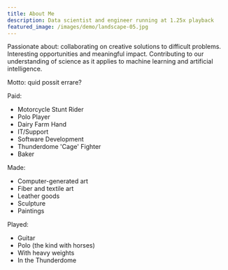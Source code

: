 ```yaml
---
title: About Me
description: Data scientist and engineer running at 1.25x playback
featured_image: /images/demo/landscape-05.jpg
---
```


Passionate about: collaborating on creative solutions to difficult problems. Interesting opportunities and meaningful impact. Contributing to our understanding of science as it applies to machine learning and artificial intelligence.

Motto: quid possit errare?

Paid:

* Motorcycle Stunt Rider
* Polo Player
* Dairy Farm Hand
* IT/Support
* Software Development
* Thunderdome 'Cage' Fighter
* Baker


Made:

* Computer-generated art
* Fiber and textile art
* Leather goods
* Sculpture
* Paintings


Played:

* Guitar
* Polo (the kind with horses)
* With heavy weights
* In the Thunderdome
